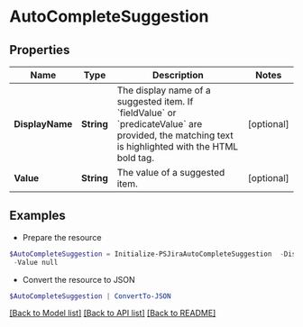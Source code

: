 # AutoCompleteSuggestion
## Properties

Name | Type | Description | Notes
------------ | ------------- | ------------- | -------------
**DisplayName** | **String** | The display name of a suggested item. If &#x60;fieldValue&#x60; or &#x60;predicateValue&#x60; are provided, the matching text is highlighted with the HTML bold tag. | [optional] 
**Value** | **String** | The value of a suggested item. | [optional] 

## Examples

- Prepare the resource
```powershell
$AutoCompleteSuggestion = Initialize-PSJiraAutoCompleteSuggestion  -DisplayName null `
 -Value null
```

- Convert the resource to JSON
```powershell
$AutoCompleteSuggestion | ConvertTo-JSON
```

[[Back to Model list]](../README.md#documentation-for-models) [[Back to API list]](../README.md#documentation-for-api-endpoints) [[Back to README]](../README.md)

